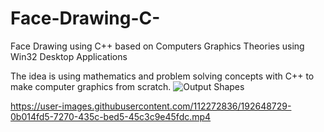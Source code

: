 # Face-Drawing-C-
Face Drawing using C++ based on Computers Graphics Theories using Win32 Desktop Applications 

The idea is using mathematics and problem solving concepts with C++ to make computer graphics from scratch.
![Output Shapes](https://user-images.githubusercontent.com/112272836/192645895-8e36d41f-a614-4e7c-9183-2dd24978e797.PNG)


https://user-images.githubusercontent.com/112272836/192648729-0b014fd5-7270-435c-bed5-45c3c9e45fdc.mp4

